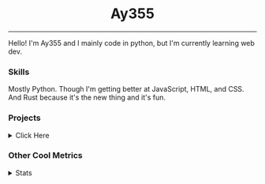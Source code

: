 <h1 align="center"><b>Ay355</b></h1>

---

Hello! I'm Ay355 and I mainly code in python, but I'm currently learning web dev.


### Skills

Mostly Python. Though I'm getting better at JavaScript, HTML, and CSS. And Rust because it's the new thing and it's fun.


### Projects

<details>
 <summary>Click Here</summary>
<br>

 This is probably out of date

[Standle](https://discord.com/oauth2/authorize?client_id=810345494223781899&scope=bot&permissions=8)
 - A multipurpose discord bot for your discord server. Has useful and fun commands for you to mess around with. Made with [discord.py](https://www.github.com/Rapptz/discord.py).

[RoboAy355](https://github.com/Ay-355/RoboAy355)
 - A personal discord bot that I use for random things.

[Asyncdictionary](https://github.com/Ay-355/asyncdictionary)
 - An async wrapper for the freedictionaryAPI. See the README for more info.

 
That's pretty much it, other stuff is closed-source.
 
</details>


### Other Cool Metrics


<details>
<summary>Stats</summary>
<br>
 
<a href="https://github.com/Ay-355">
 <img align="center" src="https://github-readme-stats.vercel.app/api?username=Ay-355&theme=tokyonight&show_icons=true&count_private=true&hide_border=true" />
</a><a href="https://github.com/Ay-355">
  <img align="center" src="https://github-readme-stats.vercel.app/api/top-langs/?username=Ay-355&hide=toml,yaml,cmake&layout=compact&langs_count=8&theme=tokyonight&hide_border=true" />
</a>

 
&nbsp; <!-- Space character to put some space between the different stat types. -->

 
<!--START_SECTION:waka-->
**🐱 My GitHub Data** 

> 🏆 551 Contributions in the Year 2021
 > 
> 📦 1.4 kB Used in GitHub's Storage 
 > 
> 🚫 Not Opted to Hire
 > 
> 📜 13 Public Repositories 
 > 
> 🔑 2 Private Repositories  
 > 
**I'm an Early 🐤** 

```text
🌞 Morning    16 commits     █░░░░░░░░░░░░░░░░░░░░░░░░   5.97% 
🌆 Daytime    120 commits    ███████████░░░░░░░░░░░░░░   44.78% 
🌃 Evening    126 commits    ███████████░░░░░░░░░░░░░░   47.01% 
🌙 Night      6 commits      ░░░░░░░░░░░░░░░░░░░░░░░░░   2.24%

```
📅 **I'm Most Productive on Monday** 

```text
Monday       47 commits     ████░░░░░░░░░░░░░░░░░░░░░   17.54% 
Tuesday      29 commits     ██░░░░░░░░░░░░░░░░░░░░░░░   10.82% 
Wednesday    25 commits     ██░░░░░░░░░░░░░░░░░░░░░░░   9.33% 
Thursday     43 commits     ████░░░░░░░░░░░░░░░░░░░░░   16.04% 
Friday       45 commits     ████░░░░░░░░░░░░░░░░░░░░░   16.79% 
Saturday     47 commits     ████░░░░░░░░░░░░░░░░░░░░░   17.54% 
Sunday       32 commits     ███░░░░░░░░░░░░░░░░░░░░░░   11.94%

```


📊 **This Week I Spent My Time On** 

```text
💬 Programming Languages: 
Rust                     5 hrs 39 mins       ████████████████░░░░░░░░░   64.46% 
Python                   1 hr 40 mins        ████░░░░░░░░░░░░░░░░░░░░░   19.13% 
Lua                      49 mins             ██░░░░░░░░░░░░░░░░░░░░░░░   9.45% 
PowerShell               22 mins             █░░░░░░░░░░░░░░░░░░░░░░░░   4.22% 
TypeScript               6 mins              ░░░░░░░░░░░░░░░░░░░░░░░░░   1.23%

🔥 Editors: 
VS Code                  5 hrs 10 mins       ██████████████░░░░░░░░░░░   59.01% 
Neovim                   3 hrs 26 mins       █████████░░░░░░░░░░░░░░░░   39.19% 
Notepad++                9 mins              ░░░░░░░░░░░░░░░░░░░░░░░░░   1.8%

🐱‍💻 Projects: 
haste-cli                5 hrs 27 mins       ███████████████░░░░░░░░░░   62.19% 
school                   1 hr 5 mins         ███░░░░░░░░░░░░░░░░░░░░░░   12.43% 
nvim                     49 mins             ██░░░░░░░░░░░░░░░░░░░░░░░   9.45% 
standle-bot              33 mins             █░░░░░░░░░░░░░░░░░░░░░░░░   6.29% 
Unknown Project          32 mins             █░░░░░░░░░░░░░░░░░░░░░░░░   6.22%

💻 Operating System: 
Windows                  8 hrs 46 mins       █████████████████████████   100.0%

```

**I Mostly Code in Python** 

```text
Python                   7 repos             █████████████████░░░░░░░░   70.0% 
HTML                     1 repo              ██░░░░░░░░░░░░░░░░░░░░░░░   10.0% 
C++                      1 repo              ██░░░░░░░░░░░░░░░░░░░░░░░   10.0% 
Rust                     1 repo              ██░░░░░░░░░░░░░░░░░░░░░░░   10.0%

```



 Last Updated on 15/10/2021
<!--END_SECTION:waka-->
</details>
